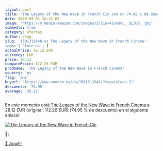 ```yaml
---
layout: post
title: 'The Legacy of the New Wave in French Cin con un 74.95 % de descuento'
date: 2020-09-01 16:47:03
image: 'https://m.media-amazon.com/images/I/51u+4iuxnnL._SL200_.jpg'
comments: true
category: ofertas
author: ring
slug: '1501311948-es The Legacy of the New Wave in French Cinema'
tags: [ 'tole.es', ]
actualPrice: 28.12 EUR
currency: EUR
price: 28.12
comparePrice: 112.26 EUR
prodname: 'The Legacy of the New Wave in French Cinema'
country: 'es'
flag: '🇪🇸'
buyurl: 'https://www.amazon.es/dp/1501311948/?tag=tolees-21'
descuento: '74.95'
average: '28.12'
---
```


En este momento está [The Legacy of the New Wave in French Cinema](https://www.amazon.es/dp/1501311948/?tag=tolees-21) a 28.12 EUR (original: 112.26 EUR) (74.95 %  de descuento) en el siguiente enlace!

[![The Legacy of the New Wave in French Cin](https://m.media-amazon.com/images/I/51u+4iuxnnL._SL200_.jpg)](https://www.amazon.es/dp/1501311948/?tag=tolees-21)

🔎:


[🛒 Aquí!!!](https://www.amazon.es/dp/1501311948/?tag=tolees-21)
